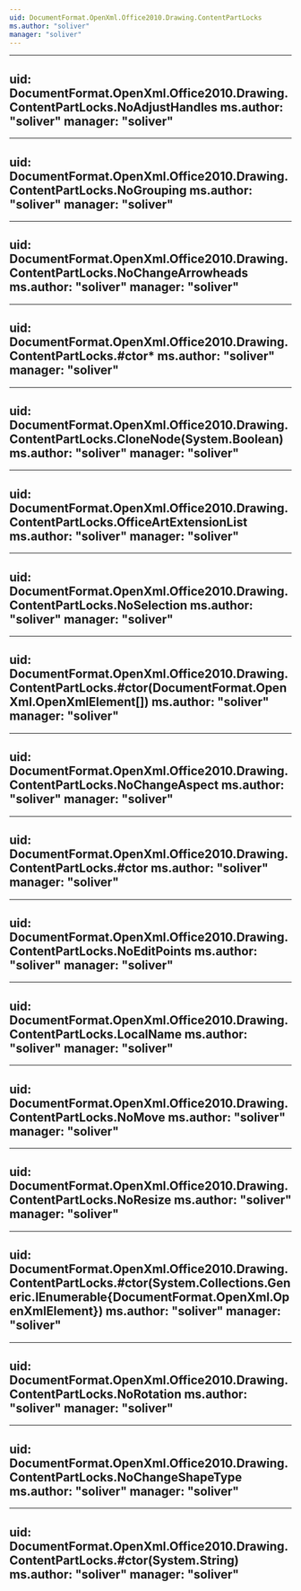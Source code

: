 ```yaml
---
uid: DocumentFormat.OpenXml.Office2010.Drawing.ContentPartLocks
ms.author: "soliver"
manager: "soliver"
---
```


---
uid: DocumentFormat.OpenXml.Office2010.Drawing.ContentPartLocks.NoAdjustHandles
ms.author: "soliver"
manager: "soliver"
---

---
uid: DocumentFormat.OpenXml.Office2010.Drawing.ContentPartLocks.NoGrouping
ms.author: "soliver"
manager: "soliver"
---

---
uid: DocumentFormat.OpenXml.Office2010.Drawing.ContentPartLocks.NoChangeArrowheads
ms.author: "soliver"
manager: "soliver"
---

---
uid: DocumentFormat.OpenXml.Office2010.Drawing.ContentPartLocks.#ctor*
ms.author: "soliver"
manager: "soliver"
---

---
uid: DocumentFormat.OpenXml.Office2010.Drawing.ContentPartLocks.CloneNode(System.Boolean)
ms.author: "soliver"
manager: "soliver"
---

---
uid: DocumentFormat.OpenXml.Office2010.Drawing.ContentPartLocks.OfficeArtExtensionList
ms.author: "soliver"
manager: "soliver"
---

---
uid: DocumentFormat.OpenXml.Office2010.Drawing.ContentPartLocks.NoSelection
ms.author: "soliver"
manager: "soliver"
---

---
uid: DocumentFormat.OpenXml.Office2010.Drawing.ContentPartLocks.#ctor(DocumentFormat.OpenXml.OpenXmlElement[])
ms.author: "soliver"
manager: "soliver"
---

---
uid: DocumentFormat.OpenXml.Office2010.Drawing.ContentPartLocks.NoChangeAspect
ms.author: "soliver"
manager: "soliver"
---

---
uid: DocumentFormat.OpenXml.Office2010.Drawing.ContentPartLocks.#ctor
ms.author: "soliver"
manager: "soliver"
---

---
uid: DocumentFormat.OpenXml.Office2010.Drawing.ContentPartLocks.NoEditPoints
ms.author: "soliver"
manager: "soliver"
---

---
uid: DocumentFormat.OpenXml.Office2010.Drawing.ContentPartLocks.LocalName
ms.author: "soliver"
manager: "soliver"
---

---
uid: DocumentFormat.OpenXml.Office2010.Drawing.ContentPartLocks.NoMove
ms.author: "soliver"
manager: "soliver"
---

---
uid: DocumentFormat.OpenXml.Office2010.Drawing.ContentPartLocks.NoResize
ms.author: "soliver"
manager: "soliver"
---

---
uid: DocumentFormat.OpenXml.Office2010.Drawing.ContentPartLocks.#ctor(System.Collections.Generic.IEnumerable{DocumentFormat.OpenXml.OpenXmlElement})
ms.author: "soliver"
manager: "soliver"
---

---
uid: DocumentFormat.OpenXml.Office2010.Drawing.ContentPartLocks.NoRotation
ms.author: "soliver"
manager: "soliver"
---

---
uid: DocumentFormat.OpenXml.Office2010.Drawing.ContentPartLocks.NoChangeShapeType
ms.author: "soliver"
manager: "soliver"
---

---
uid: DocumentFormat.OpenXml.Office2010.Drawing.ContentPartLocks.#ctor(System.String)
ms.author: "soliver"
manager: "soliver"
---
